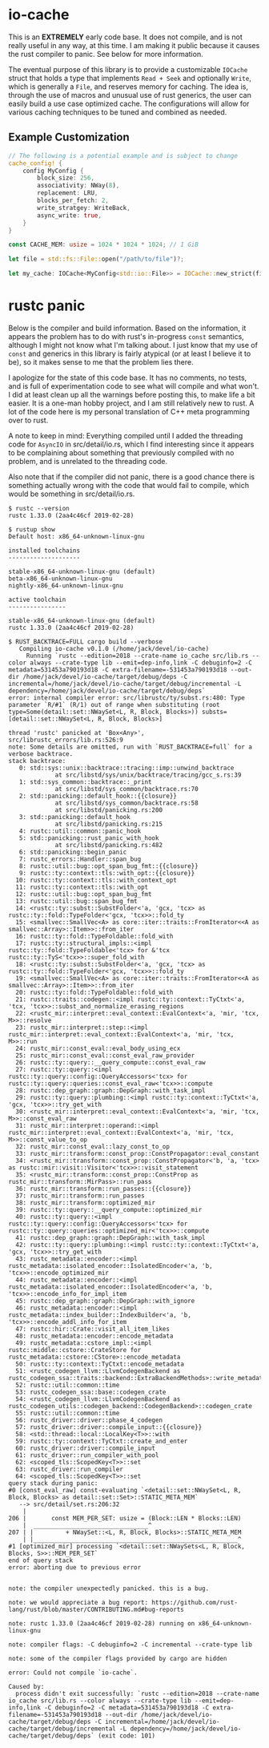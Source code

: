 # io-cache
This is an **EXTREMELY** early code base. It does not compile, and is not really useful in any way, at 
this time. I am making it public because it causes the rust compiler to panic. See below for more
information.

The eventual purpose of this library is to provide a customizable `IOCache` struct that holds a type
that implements `Read + Seek` and optionally `Write`, which is generally a `File`, and reserves memory
for caching. The idea is, through the use of macros and unusual use of rust generics, the user can
easily build a use case optimized cache. The configurations will allow for various caching techniques
to be tuned and combined as needed.

## Example Customization
```rust
// The following is a potential example and is subject to change
cache_config! {
    config MyConfig {
        block_size: 256,
        associativity: NWay(8),
        replacement: LRU,
        blocks_per_fetch: 2,
        write_stratgey: WriteBack,
        async_write: true,
    }
}

const CACHE_MEM: usize = 1024 * 1024 * 1024; // 1 GiB

let file = std::fs::File::open("/path/to/file")?;

let my_cache: IOCache<MyConfig<std::io::File>> = IOCache::new_strict(file, CACHE_MEM);
```

# rustc panic
Below is the compiler and build information. Based on the information, it appears the problem has to do
with rust's in-progress `const` semantics, although I might not know what I'm talking about. I just know
that my use of `const` and generics in this library is fairly atypical (or at least I believe it to be),
so it makes sense to me that the problem lies there.

I apologize for the state of this code base. It has no comments, no tests, and is full of experimentation
code to see what will compile and what won't. I did at least clean up all the warnings before posting
this, to make life a bit easier. It is a one-man hobby project, and I am still relatively new to rust. A
lot of the code here is my personal translation of C++ meta programming over to rust.

A note to keep in mind: Everything compiled until I added the threading code for `AsyncIO` in
src/detail/io.rs, which I find interesting since it appears to be complaining about something that
previously compiled with no problem, and is unrelated to the threading code.

Also note that if the compiler did not panic, there is a good chance there is something actually wrong
with the code that would fail to compile, which would be something in src/detail/io.rs.

```
$ rustc --version
rustc 1.33.0 (2aa4c46cf 2019-02-28)
```

```
$ rustup show
Default host: x86_64-unknown-linux-gnu

installed toolchains
--------------------

stable-x86_64-unknown-linux-gnu (default)
beta-x86_64-unknown-linux-gnu
nightly-x86_64-unknown-linux-gnu

active toolchain
----------------

stable-x86_64-unknown-linux-gnu (default)
rustc 1.33.0 (2aa4c46cf 2019-02-28)

```

```
$ RUST_BACKTRACE=FULL cargo build --verbose
   Compiling io-cache v0.1.0 (/home/jack/devel/io-cache)
     Running `rustc --edition=2018 --crate-name io_cache src/lib.rs --color always --crate-type lib --emit=dep-info,link -C debuginfo=2 -C metadata=531453a790193d18 -C extra-filename=-531453a790193d18 --out-dir /home/jack/devel/io-cache/target/debug/deps -C incremental=/home/jack/devel/io-cache/target/debug/incremental -L dependency=/home/jack/devel/io-cache/target/debug/deps`
error: internal compiler error: src/librustc/ty/subst.rs:480: Type parameter `R/#1` (R/1) out of range when substituting (root type=Some(detail::set::NWaySet<L, R, Block, Blocks>)) substs=[detail::set::NWaySet<L, R, Block, Blocks>]

thread 'rustc' panicked at 'Box<Any>', src/librustc_errors/lib.rs:526:9
note: Some details are omitted, run with `RUST_BACKTRACE=full` for a verbose backtrace.
stack backtrace:
   0: std::sys::unix::backtrace::tracing::imp::unwind_backtrace
             at src/libstd/sys/unix/backtrace/tracing/gcc_s.rs:39
   1: std::sys_common::backtrace::_print
             at src/libstd/sys_common/backtrace.rs:70
   2: std::panicking::default_hook::{{closure}}
             at src/libstd/sys_common/backtrace.rs:58
             at src/libstd/panicking.rs:200
   3: std::panicking::default_hook
             at src/libstd/panicking.rs:215
   4: rustc::util::common::panic_hook
   5: std::panicking::rust_panic_with_hook
             at src/libstd/panicking.rs:482
   6: std::panicking::begin_panic
   7: rustc_errors::Handler::span_bug
   8: rustc::util::bug::opt_span_bug_fmt::{{closure}}
   9: rustc::ty::context::tls::with_opt::{{closure}}
  10: rustc::ty::context::tls::with_context_opt
  11: rustc::ty::context::tls::with_opt
  12: rustc::util::bug::opt_span_bug_fmt
  13: rustc::util::bug::span_bug_fmt
  14: <rustc::ty::subst::SubstFolder<'a, 'gcx, 'tcx> as rustc::ty::fold::TypeFolder<'gcx, 'tcx>>::fold_ty
  15: <smallvec::SmallVec<A> as core::iter::traits::FromIterator<<A as smallvec::Array>::Item>>::from_iter
  16: rustc::ty::fold::TypeFoldable::fold_with
  17: rustc::ty::structural_impls::<impl rustc::ty::fold::TypeFoldable<'tcx> for &'tcx rustc::ty::TyS<'tcx>>::super_fold_with
  18: <rustc::ty::subst::SubstFolder<'a, 'gcx, 'tcx> as rustc::ty::fold::TypeFolder<'gcx, 'tcx>>::fold_ty
  19: <smallvec::SmallVec<A> as core::iter::traits::FromIterator<<A as smallvec::Array>::Item>>::from_iter
  20: rustc::ty::fold::TypeFoldable::fold_with
  21: rustc::traits::codegen::<impl rustc::ty::context::TyCtxt<'a, 'tcx, 'tcx>>::subst_and_normalize_erasing_regions
  22: <rustc_mir::interpret::eval_context::EvalContext<'a, 'mir, 'tcx, M>>::resolve
  23: rustc_mir::interpret::step::<impl rustc_mir::interpret::eval_context::EvalContext<'a, 'mir, 'tcx, M>>::run
  24: rustc_mir::const_eval::eval_body_using_ecx
  25: rustc_mir::const_eval::const_eval_raw_provider
  26: rustc::ty::query::__query_compute::const_eval_raw
  27: rustc::ty::query::<impl rustc::ty::query::config::QueryAccessors<'tcx> for rustc::ty::query::queries::const_eval_raw<'tcx>>::compute
  28: rustc::dep_graph::graph::DepGraph::with_task_impl
  29: rustc::ty::query::plumbing::<impl rustc::ty::context::TyCtxt<'a, 'gcx, 'tcx>>::try_get_with
  30: <rustc_mir::interpret::eval_context::EvalContext<'a, 'mir, 'tcx, M>>::const_eval_raw
  31: rustc_mir::interpret::operand::<impl rustc_mir::interpret::eval_context::EvalContext<'a, 'mir, 'tcx, M>>::const_value_to_op
  32: rustc_mir::const_eval::lazy_const_to_op
  33: rustc_mir::transform::const_prop::ConstPropagator::eval_constant
  34: <rustc_mir::transform::const_prop::ConstPropagator<'b, 'a, 'tcx> as rustc::mir::visit::Visitor<'tcx>>::visit_statement
  35: <rustc_mir::transform::const_prop::ConstProp as rustc_mir::transform::MirPass>::run_pass
  36: rustc_mir::transform::run_passes::{{closure}}
  37: rustc_mir::transform::run_passes
  38: rustc_mir::transform::optimized_mir
  39: rustc::ty::query::__query_compute::optimized_mir
  40: rustc::ty::query::<impl rustc::ty::query::config::QueryAccessors<'tcx> for rustc::ty::query::queries::optimized_mir<'tcx>>::compute
  41: rustc::dep_graph::graph::DepGraph::with_task_impl
  42: rustc::ty::query::plumbing::<impl rustc::ty::context::TyCtxt<'a, 'gcx, 'tcx>>::try_get_with
  43: rustc_metadata::encoder::<impl rustc_metadata::isolated_encoder::IsolatedEncoder<'a, 'b, 'tcx>>::encode_optimized_mir
  44: rustc_metadata::encoder::<impl rustc_metadata::isolated_encoder::IsolatedEncoder<'a, 'b, 'tcx>>::encode_info_for_impl_item
  45: rustc::dep_graph::graph::DepGraph::with_ignore
  46: rustc_metadata::encoder::<impl rustc_metadata::index_builder::IndexBuilder<'a, 'b, 'tcx>>::encode_addl_info_for_item
  47: rustc::hir::Crate::visit_all_item_likes
  48: rustc_metadata::encoder::encode_metadata
  49: rustc_metadata::cstore_impl::<impl rustc::middle::cstore::CrateStore for rustc_metadata::cstore::CStore>::encode_metadata
  50: rustc::ty::context::TyCtxt::encode_metadata
  51: <rustc_codegen_llvm::LlvmCodegenBackend as rustc_codegen_ssa::traits::backend::ExtraBackendMethods>::write_metadata
  52: rustc::util::common::time
  53: rustc_codegen_ssa::base::codegen_crate
  54: <rustc_codegen_llvm::LlvmCodegenBackend as rustc_codegen_utils::codegen_backend::CodegenBackend>::codegen_crate
  55: rustc::util::common::time
  56: rustc_driver::driver::phase_4_codegen
  57: rustc_driver::driver::compile_input::{{closure}}
  58: <std::thread::local::LocalKey<T>>::with
  59: rustc::ty::context::TyCtxt::create_and_enter
  60: rustc_driver::driver::compile_input
  61: rustc_driver::run_compiler_with_pool
  62: <scoped_tls::ScopedKey<T>>::set
  63: rustc_driver::run_compiler
  64: <scoped_tls::ScopedKey<T>>::set
query stack during panic:
#0 [const_eval_raw] const-evaluating `<detail::set::NWaySet<L, R, Block, Blocks> as detail::set::Set>::STATIC_META_MEM`
   --> src/detail/set.rs:206:32
    |
206 |       const MEM_PER_SET: usize = (Block::LEN * Blocks::LEN)
    |  ________________________________^
207 | |         + NWaySet::<L, R, Block, Blocks>::STATIC_META_MEM
    | |_________________________________________________________^
#1 [optimized_mir] processing `<detail::set::NWaySets<L, R, Block, Blocks, S>>::MEM_PER_SET`
end of query stack
error: aborting due to previous error


note: the compiler unexpectedly panicked. this is a bug.

note: we would appreciate a bug report: https://github.com/rust-lang/rust/blob/master/CONTRIBUTING.md#bug-reports

note: rustc 1.33.0 (2aa4c46cf 2019-02-28) running on x86_64-unknown-linux-gnu

note: compiler flags: -C debuginfo=2 -C incremental --crate-type lib

note: some of the compiler flags provided by cargo are hidden

error: Could not compile `io-cache`.

Caused by:
  process didn't exit successfully: `rustc --edition=2018 --crate-name io_cache src/lib.rs --color always --crate-type lib --emit=dep-info,link -C debuginfo=2 -C metadata=531453a790193d18 -C extra-filename=-531453a790193d18 --out-dir /home/jack/devel/io-cache/target/debug/deps -C incremental=/home/jack/devel/io-cache/target/debug/incremental -L dependency=/home/jack/devel/io-cache/target/debug/deps` (exit code: 101)

```